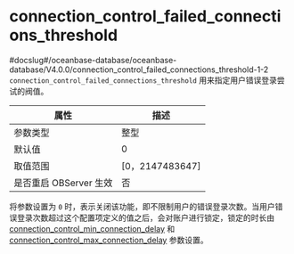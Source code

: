 connection_control_failed_connections_threshold 
====================================================================
#docslug#/oceanbase-database/oceanbase-database/V4.0.0/connection_control_failed_connections_threshold-1-2
`connection_control_failed_connections_threshold` 用来指定用户错误登录尝试的阀值。


|        属性        |        描述        |
|------------------|------------------|
| 参数类型             | 整型               |
| 默认值              | 0                |
| 取值范围             | \[0，2147483647\] |
| 是否重启 OBServer 生效 | 否                |


将参数设置为 `0` 时，表示关闭该功能，即不限制用户的错误登录次数。当用户错误登录次数超过这个配置项定义的值之后，会对账户进行锁定，锁定的时长由 [connection_control_min_connection_delay](../4.tenant-level-configuration-items-1/6.connection_control_min_connection_delay-1-2.md) 和 [connection_control_max_connection_delay](../4.tenant-level-configuration-items-1/7.connection_control_max_connection_delay-1-2.md) 参数设置。
